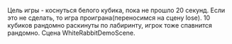 Цель игры  - коснуться белого кубика, пока не прошло 20 секунд. Если это не сделать, то игра проиграна(переносимся на сцену lose). 10 кубиков рандомно раскинуты по лабиринту, игрок тоже спавнится рандомно. Сцена WhiteRabbitDemoScene.
